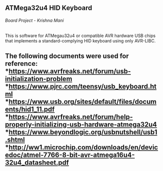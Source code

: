 ## ATMega32u4 HID Keyboard
###### Board Project - Krishna Mani
This is software for ATMegau32u4 or compatible AVR hardware USB chips that implements a standard-complying HID keyboard using only AVR-LIBC.

The following documents were used for reference:
*<https://www.avrfreaks.net/forum/usb-initialization-problem>
*<https://www.pjrc.com/teensy/usb_keyboard.html>
*<https://www.usb.org/sites/default/files/documents/hid1_11.pdf>
*<https://www.avrfreaks.net/forum/help-properly-initializing-usb-hardware-atmega32u4>
*<https://www.beyondlogic.org/usbnutshell/usb1.shtml>
*<http://ww1.microchip.com/downloads/en/devicedoc/atmel-7766-8-bit-avr-atmega16u4-32u4_datasheet.pdf>
---

